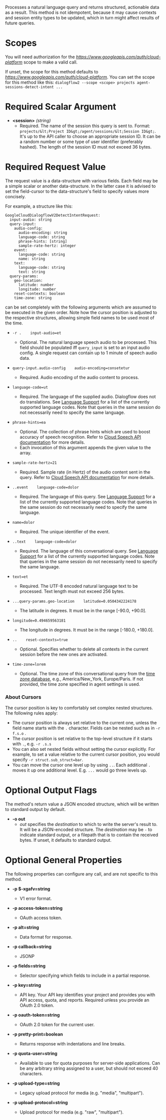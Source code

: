Processes a natural language query and returns structured, actionable data
as a result. This method is not idempotent, because it may cause contexts
and session entity types to be updated, which in turn might affect
results of future queries.
# Scopes

You will need authorization for the *https://www.googleapis.com/auth/cloud-platform* scope to make a valid call.

If unset, the scope for this method defaults to *https://www.googleapis.com/auth/cloud-platform*.
You can set the scope for this method like this: `dialogflow2 --scope <scope> projects agent-sessions-detect-intent ...`
# Required Scalar Argument
* **&lt;session&gt;** *(string)*
    - Required. The name of the session this query is sent to. Format:
        `projects/&lt;Project ID&gt;/agent/sessions/&lt;Session ID&gt;`. It&#39;s up to the API
        caller to choose an appropriate session ID. It can be a random number or
        some type of user identifier (preferably hashed). The length of the session
        ID must not exceed 36 bytes.
# Required Request Value

The request value is a data-structure with various fields. Each field may be a simple scalar or another data-structure.
In the latter case it is advised to set the field-cursor to the data-structure's field to specify values more concisely.

For example, a structure like this:
```
GoogleCloudDialogflowV2DetectIntentRequest:
  input-audio: string
  query-input:
    audio-config:
      audio-encoding: string
      language-code: string
      phrase-hints: [string]
      sample-rate-hertz: integer
    event:
      language-code: string
      name: string
    text:
      language-code: string
      text: string
  query-params:
    geo-location:
      latitude: number
      longitude: number
    reset-contexts: boolean
    time-zone: string

```

can be set completely with the following arguments which are assumed to be executed in the given order. Note how the cursor position is adjusted to the respective structures, allowing simple field names to be used most of the time.

* `-r .    input-audio=et`
    - Optional. The natural language speech audio to be processed. This field
        should be populated iff `query_input` is set to an input audio config.
        A single request can contain up to 1 minute of speech audio data.
* `query-input.audio-config    audio-encoding=consetetur`
    - Required. Audio encoding of the audio content to process.
* `language-code=ut`
    - Required. The language of the supplied audio. Dialogflow does not do
        translations. See [Language
        Support](https://dialogflow.com/docs/languages) for a list of the
        currently supported language codes. Note that queries in the same session
        do not necessarily need to specify the same language.
* `phrase-hints=ea`
    - Optional. The collection of phrase hints which are used to boost accuracy
        of speech recognition.
        Refer to
        [Cloud Speech API
        documentation](https://cloud.google.com/speech-to-text/docs/basics#phrase-hints)
        for more details.
    - Each invocation of this argument appends the given value to the array.
* `sample-rate-hertz=21`
    - Required. Sample rate (in Hertz) of the audio content sent in the query.
        Refer to
        [Cloud Speech API
        documentation](https://cloud.google.com/speech-to-text/docs/basics) for
        more details.

* `..event    language-code=dolor`
    - Required. The language of this query. See [Language
        Support](https://dialogflow.com/docs/languages) for a list of the
        currently supported language codes. Note that queries in the same session
        do not necessarily need to specify the same language.
* `name=dolor`
    - Required. The unique identifier of the event.

* `..text    language-code=dolor`
    - Required. The language of this conversational query. See [Language
        Support](https://dialogflow.com/docs/languages) for a list of the
        currently supported language codes. Note that queries in the same session
        do not necessarily need to specify the same language.
* `text=et`
    - Required. The UTF-8 encoded natural language text to be processed.
        Text length must not exceed 256 bytes.


* `...query-params.geo-location    latitude=0.0504342224178`
    - The latitude in degrees. It must be in the range [-90.0, +90.0].
* `longitude=0.494659563181`
    - The longitude in degrees. It must be in the range [-180.0, +180.0].

* `..    reset-contexts=true`
    - Optional. Specifies whether to delete all contexts in the current session
        before the new ones are activated.
* `time-zone=lorem`
    - Optional. The time zone of this conversational query from the
        [time zone database](https://www.iana.org/time-zones), e.g.,
        America/New_York, Europe/Paris. If not provided, the time zone specified in
        agent settings is used.



### About Cursors

The cursor position is key to comfortably set complex nested structures. The following rules apply:

* The cursor position is always set relative to the current one, unless the field name starts with the `.` character. Fields can be nested such as in `-r f.s.o` .
* The cursor position is set relative to the top-level structure if it starts with `.`, e.g. `-r .s.s`
* You can also set nested fields without setting the cursor explicitly. For example, to set a value relative to the current cursor position, you would specify `-r struct.sub_struct=bar`.
* You can move the cursor one level up by using `..`. Each additional `.` moves it up one additional level. E.g. `...` would go three levels up.


# Optional Output Flags

The method's return value a JSON encoded structure, which will be written to standard output by default.

* **-o out**
    - *out* specifies the *destination* to which to write the server's result to.
      It will be a JSON-encoded structure.
      The *destination* may be `-` to indicate standard output, or a filepath that is to contain the received bytes.
      If unset, it defaults to standard output.
# Optional General Properties

The following properties can configure any call, and are not specific to this method.

* **-p $-xgafv=string**
    - V1 error format.

* **-p access-token=string**
    - OAuth access token.

* **-p alt=string**
    - Data format for response.

* **-p callback=string**
    - JSONP

* **-p fields=string**
    - Selector specifying which fields to include in a partial response.

* **-p key=string**
    - API key. Your API key identifies your project and provides you with API access, quota, and reports. Required unless you provide an OAuth 2.0 token.

* **-p oauth-token=string**
    - OAuth 2.0 token for the current user.

* **-p pretty-print=boolean**
    - Returns response with indentations and line breaks.

* **-p quota-user=string**
    - Available to use for quota purposes for server-side applications. Can be any arbitrary string assigned to a user, but should not exceed 40 characters.

* **-p upload-type=string**
    - Legacy upload protocol for media (e.g. &#34;media&#34;, &#34;multipart&#34;).

* **-p upload-protocol=string**
    - Upload protocol for media (e.g. &#34;raw&#34;, &#34;multipart&#34;).
